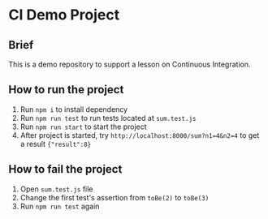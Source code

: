 # CI Demo Project

## Brief

This is a demo repository to support a lesson on Continuous Integration.

## How to run the project

1. Run `npm i` to install dependency
1. Run `npm run test` to run tests located at `sum.test.js`
1. Run `npm run start` to start the project
1. After project is started, try `http://localhost:8000/sum?n1=4&n2=4` to get a result `{"result":8}`

## How to fail the project

1. Open `sum.test.js` file
1. Change the first test's assertion from `toBe(2)` to `toBe(3)`
1. Run `npm run test` again
